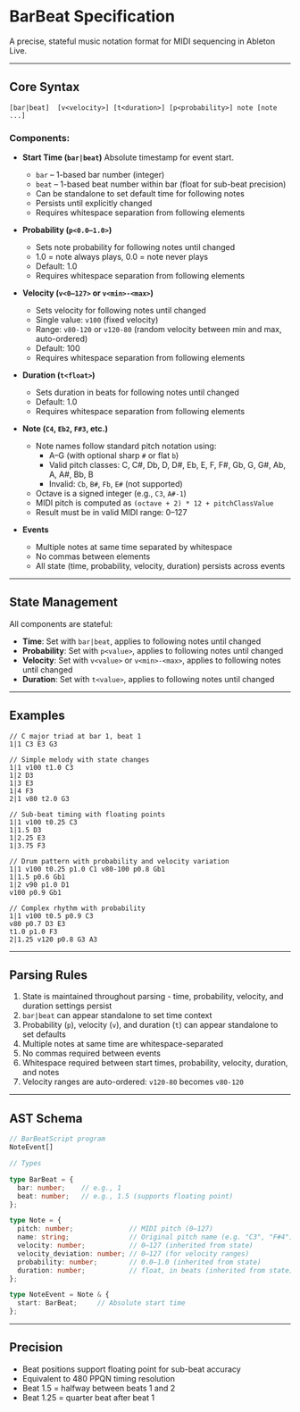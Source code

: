 # BarBeat Specification

A precise, stateful music notation format for MIDI sequencing in Ableton Live.

---

## Core Syntax

```
[bar|beat]  [v<velocity>] [t<duration>] [p<probability>] note [note ...]
```

### Components:

- **Start Time (`bar|beat`)** Absolute timestamp for event start.
  - `bar` – 1-based bar number (integer)
  - `beat` – 1-based beat number within bar (float for sub-beat precision)
  - Can be standalone to set default time for following notes
  - Persists until explicitly changed
  - Requires whitespace separation from following elements

- **Probability (`p<0.0–1.0>`)**
  - Sets note probability for following notes until changed
  - 1.0 = note always plays, 0.0 = note never plays
  - Default: 1.0
  - Requires whitespace separation from following elements

- **Velocity (`v<0–127>` or `v<min>-<max>`)**
  - Sets velocity for following notes until changed
  - Single value: `v100` (fixed velocity)
  - Range: `v80-120` or `v120-80` (random velocity between min and max,
    auto-ordered)
  - Default: 100
  - Requires whitespace separation from following elements

- **Duration (`t<float>`)**
  - Sets duration in beats for following notes until changed
  - Default: 1.0
  - Requires whitespace separation from following elements

- **Note (`C4`, `Eb2`, `F#3`, etc.)**
  - Note names follow standard pitch notation using:
    - A–G (with optional sharp `#` or flat `b`)
    - Valid pitch classes: C, C#, Db, D, D#, Eb, E, F, F#, Gb, G, G#, Ab, A, A#,
      Bb, B
    - Invalid: `Cb`, `B#`, `Fb`, `E#` (not supported)
  - Octave is a signed integer (e.g., `C3`, `A#-1`)
  - MIDI pitch is computed as `(octave + 2) * 12 + pitchClassValue`
  - Result must be in valid MIDI range: 0–127

- **Events**
  - Multiple notes at same time separated by whitespace
  - No commas between elements
  - All state (time, probability, velocity, duration) persists across events

---

## State Management

All components are stateful:

- **Time**: Set with `bar|beat`, applies to following notes until changed
- **Probability**: Set with `p<value>`, applies to following notes until changed
- **Velocity**: Set with `v<value>` or `v<min>-<max>`, applies to following
  notes until changed
- **Duration**: Set with `t<value>`, applies to following notes until changed

---

## Examples

```
// C major triad at bar 1, beat 1
1|1 C3 E3 G3

// Simple melody with state changes
1|1 v100 t1.0 C3
1|2 D3
1|3 E3
1|4 F3
2|1 v80 t2.0 G3

// Sub-beat timing with floating points
1|1 v100 t0.25 C3
1|1.5 D3
1|2.25 E3
1|3.75 F3

// Drum pattern with probability and velocity variation
1|1 v100 t0.25 p1.0 C1 v80-100 p0.8 Gb1
1|1.5 p0.6 Gb1
1|2 v90 p1.0 D1
v100 p0.9 Gb1

// Complex rhythm with probability
1|1 v100 t0.5 p0.9 C3
v80 p0.7 D3 E3
t1.0 p1.0 F3
2|1.25 v120 p0.8 G3 A3
```

---

## Parsing Rules

1. State is maintained throughout parsing - time, probability, velocity, and
   duration settings persist
2. `bar|beat` can appear standalone to set time context
3. Probability (`p`), velocity (`v`), and duration (`t`) can appear standalone
   to set defaults
4. Multiple notes at same time are whitespace-separated
5. No commas required between events
6. Whitespace required between start times, probability, velocity, duration, and
   notes
7. Velocity ranges are auto-ordered: `v120-80` becomes `v80-120`

---

## AST Schema

```ts
// BarBeatScript program
NoteEvent[]

// Types

type BarBeat = {
  bar: number;    // e.g., 1
  beat: number;   // e.g., 1.5 (supports floating point)
};

type Note = {
  pitch: number;              // MIDI pitch (0–127)
  name: string;               // Original pitch name (e.g. "C3", "F#4")
  velocity: number;           // 0–127 (inherited from state)
  velocity_deviation: number; // 0–127 (for velocity ranges)
  probability: number;        // 0.0–1.0 (inherited from state)
  duration: number;           // float, in beats (inherited from state)
};

type NoteEvent = Note & {
  start: BarBeat;     // Absolute start time
};
```

---

## Precision

- Beat positions support floating point for sub-beat accuracy
- Equivalent to 480 PPQN timing resolution
- Beat 1.5 = halfway between beats 1 and 2
- Beat 1.25 = quarter beat after beat 1
